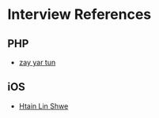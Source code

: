# Interview References

## PHP
- [zay yar tun](./interviews/zay_yar_tun.md)

## iOS
- [Htain Lin Shwe](./interviews/htain_lin_shwe.md)

